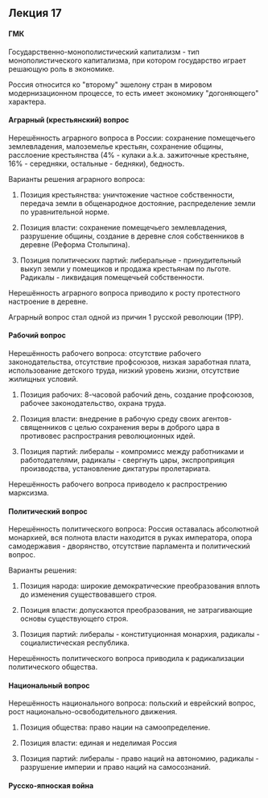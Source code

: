 ## Лекция 17

#### ГМК

Государственно-монополистический капитализм - тип монополистического капитализма, при котором
государство играет решающую роль в экономике.

Россия относится ко "второму" эшелону стран в мировом модернизационном процессе, то есть имеет
экономику "догоняющего" характера.

#### Аграрный (крестьянский) вопрос

Нерешённость аграрного вопроса в России: сохранение помещечьего землевладения, малоземелье крестьян,
сохранение общины, расслоение крестьянства (4% - кулаки a.k.a. зажиточные крестьяне,
16% - середняки, остальные - бедняки), бедность.

Варианты решения аграрного вопроса:

1. Позиция крестьянства: уничтожение частное собственности, передача земли в общенародное достояние,
   распределение земли по уравнительной норме.

2. Позиция власти: сохранение помещечьего землевладения, разрушение общины, создание в деревне слоя
   собственников в деревне (Реформа Столыпина).

3. Позиция политических партий: либеральные - принудительный выкуп земли у помещиков и продажа
   крестьянам по льготе. Радикалы - ликвидация помещечьей собственности.

Нерешённость аграрного вопроса приводило к росту протестного настроение в деревне.

Аграрный вопрос стал одной из причин 1 русской революции (1РР).

#### Рабочий вопрос

Нерешённость рабочего вопроса: отсутствие рабочего законодательства, отсутствие профсоюзов, низкая
заработная плата, использование детского труда, низкий уровень жизни, отсутствие жилищных условий.

1. Позиция рабочих: 8-часовой рабочий день, создание профсоюзов, рабочее законодательство, охрана
   труда.

2. Позиция власти: внедрение в рабочую среду своих агентов-священников с целью сохранения веры в
   доброго цара в противовес распространия революционных идей.

3. Позиция партий: либералы - компромисс между работниками и работодателями, радикалы - свергнуть
   цары, экспроприяция производства, установление диктатуры пролетариата.

Нерешённость рабочего вопроса приводело к распрострению марксизма.

#### Политический вопрос

Нерешённость политического вопроса: Россия оставалась абсолютной монархией, вся полнота власти
находится в руках императора, опора самодержавия - дворянство, отсутствие парламента и политический
вопрос.

Варианты решения:

1. Позиция народа: широкие демократические преобразования вплоть до изменения существовавшего строя.

2. Позиция власти: допускаются преобразования, не затрагивающие основы существующего строя.

3. Позиция партий: либералы - конституционная монархия, радикалы - социалистическая республика.

Нерешённость политического вопроса приводила к радикализации политического общества.

#### Национальный вопрос

Нерешённость национального вопроса: польский и еврейский вопрос, рост национально-освободительного
движения.

1. Позиция общества: право нации на самоопределение.

2. Позиция власти: единая и неделимая Россия

3. Позиция партий: либералы - право наций на автономию, радикалы - разрушение империи и право наций
   на самосознаний.

#### Русско-япноская война

